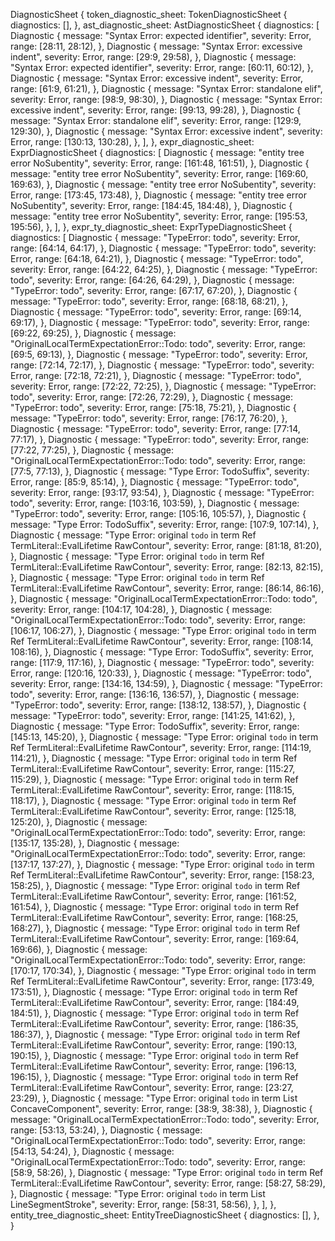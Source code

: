 DiagnosticSheet {
    token_diagnostic_sheet: TokenDiagnosticSheet {
        diagnostics: [],
    },
    ast_diagnostic_sheet: AstDiagnosticSheet {
        diagnostics: [
            Diagnostic {
                message: "Syntax Error: expected identifier",
                severity: Error,
                range: [28:11, 28:12),
            },
            Diagnostic {
                message: "Syntax Error: excessive indent",
                severity: Error,
                range: [29:9, 29:58),
            },
            Diagnostic {
                message: "Syntax Error: expected identifier",
                severity: Error,
                range: [60:11, 60:12),
            },
            Diagnostic {
                message: "Syntax Error: excessive indent",
                severity: Error,
                range: [61:9, 61:21),
            },
            Diagnostic {
                message: "Syntax Error: standalone elif",
                severity: Error,
                range: [98:9, 98:30),
            },
            Diagnostic {
                message: "Syntax Error: excessive indent",
                severity: Error,
                range: [99:13, 99:28),
            },
            Diagnostic {
                message: "Syntax Error: standalone elif",
                severity: Error,
                range: [129:9, 129:30),
            },
            Diagnostic {
                message: "Syntax Error: excessive indent",
                severity: Error,
                range: [130:13, 130:28),
            },
        ],
    },
    expr_diagnostic_sheet: ExprDiagnosticSheet {
        diagnostics: [
            Diagnostic {
                message: "entity tree error NoSubentity",
                severity: Error,
                range: [161:48, 161:51),
            },
            Diagnostic {
                message: "entity tree error NoSubentity",
                severity: Error,
                range: [169:60, 169:63),
            },
            Diagnostic {
                message: "entity tree error NoSubentity",
                severity: Error,
                range: [173:45, 173:48),
            },
            Diagnostic {
                message: "entity tree error NoSubentity",
                severity: Error,
                range: [184:45, 184:48),
            },
            Diagnostic {
                message: "entity tree error NoSubentity",
                severity: Error,
                range: [195:53, 195:56),
            },
        ],
    },
    expr_ty_diagnostic_sheet: ExprTypeDiagnosticSheet {
        diagnostics: [
            Diagnostic {
                message: "TypeError: todo",
                severity: Error,
                range: [64:14, 64:17),
            },
            Diagnostic {
                message: "TypeError: todo",
                severity: Error,
                range: [64:18, 64:21),
            },
            Diagnostic {
                message: "TypeError: todo",
                severity: Error,
                range: [64:22, 64:25),
            },
            Diagnostic {
                message: "TypeError: todo",
                severity: Error,
                range: [64:26, 64:29),
            },
            Diagnostic {
                message: "TypeError: todo",
                severity: Error,
                range: [67:17, 67:20),
            },
            Diagnostic {
                message: "TypeError: todo",
                severity: Error,
                range: [68:18, 68:21),
            },
            Diagnostic {
                message: "TypeError: todo",
                severity: Error,
                range: [69:14, 69:17),
            },
            Diagnostic {
                message: "TypeError: todo",
                severity: Error,
                range: [69:22, 69:25),
            },
            Diagnostic {
                message: "OriginalLocalTermExpectationError::Todo: todo",
                severity: Error,
                range: [69:5, 69:13),
            },
            Diagnostic {
                message: "TypeError: todo",
                severity: Error,
                range: [72:14, 72:17),
            },
            Diagnostic {
                message: "TypeError: todo",
                severity: Error,
                range: [72:18, 72:21),
            },
            Diagnostic {
                message: "TypeError: todo",
                severity: Error,
                range: [72:22, 72:25),
            },
            Diagnostic {
                message: "TypeError: todo",
                severity: Error,
                range: [72:26, 72:29),
            },
            Diagnostic {
                message: "TypeError: todo",
                severity: Error,
                range: [75:18, 75:21),
            },
            Diagnostic {
                message: "TypeError: todo",
                severity: Error,
                range: [76:17, 76:20),
            },
            Diagnostic {
                message: "TypeError: todo",
                severity: Error,
                range: [77:14, 77:17),
            },
            Diagnostic {
                message: "TypeError: todo",
                severity: Error,
                range: [77:22, 77:25),
            },
            Diagnostic {
                message: "OriginalLocalTermExpectationError::Todo: todo",
                severity: Error,
                range: [77:5, 77:13),
            },
            Diagnostic {
                message: "Type Error: TodoSuffix",
                severity: Error,
                range: [85:9, 85:14),
            },
            Diagnostic {
                message: "TypeError: todo",
                severity: Error,
                range: [93:17, 93:54),
            },
            Diagnostic {
                message: "TypeError: todo",
                severity: Error,
                range: [103:16, 103:59),
            },
            Diagnostic {
                message: "TypeError: todo",
                severity: Error,
                range: [105:16, 105:57),
            },
            Diagnostic {
                message: "Type Error: TodoSuffix",
                severity: Error,
                range: [107:9, 107:14),
            },
            Diagnostic {
                message: "Type Error: original `todo` in term Ref TermLiteral::EvalLifetime RawContour",
                severity: Error,
                range: [81:18, 81:20),
            },
            Diagnostic {
                message: "Type Error: original `todo` in term Ref TermLiteral::EvalLifetime RawContour",
                severity: Error,
                range: [82:13, 82:15),
            },
            Diagnostic {
                message: "Type Error: original `todo` in term Ref TermLiteral::EvalLifetime RawContour",
                severity: Error,
                range: [86:14, 86:16),
            },
            Diagnostic {
                message: "OriginalLocalTermExpectationError::Todo: todo",
                severity: Error,
                range: [104:17, 104:28),
            },
            Diagnostic {
                message: "OriginalLocalTermExpectationError::Todo: todo",
                severity: Error,
                range: [106:17, 106:27),
            },
            Diagnostic {
                message: "Type Error: original `todo` in term Ref TermLiteral::EvalLifetime RawContour",
                severity: Error,
                range: [108:14, 108:16),
            },
            Diagnostic {
                message: "Type Error: TodoSuffix",
                severity: Error,
                range: [117:9, 117:16),
            },
            Diagnostic {
                message: "TypeError: todo",
                severity: Error,
                range: [120:16, 120:33),
            },
            Diagnostic {
                message: "TypeError: todo",
                severity: Error,
                range: [134:16, 134:59),
            },
            Diagnostic {
                message: "TypeError: todo",
                severity: Error,
                range: [136:16, 136:57),
            },
            Diagnostic {
                message: "TypeError: todo",
                severity: Error,
                range: [138:12, 138:57),
            },
            Diagnostic {
                message: "TypeError: todo",
                severity: Error,
                range: [141:25, 141:62),
            },
            Diagnostic {
                message: "Type Error: TodoSuffix",
                severity: Error,
                range: [145:13, 145:20),
            },
            Diagnostic {
                message: "Type Error: original `todo` in term Ref TermLiteral::EvalLifetime RawContour",
                severity: Error,
                range: [114:19, 114:21),
            },
            Diagnostic {
                message: "Type Error: original `todo` in term Ref TermLiteral::EvalLifetime RawContour",
                severity: Error,
                range: [115:27, 115:29),
            },
            Diagnostic {
                message: "Type Error: original `todo` in term Ref TermLiteral::EvalLifetime RawContour",
                severity: Error,
                range: [118:15, 118:17),
            },
            Diagnostic {
                message: "Type Error: original `todo` in term Ref TermLiteral::EvalLifetime RawContour",
                severity: Error,
                range: [125:18, 125:20),
            },
            Diagnostic {
                message: "OriginalLocalTermExpectationError::Todo: todo",
                severity: Error,
                range: [135:17, 135:28),
            },
            Diagnostic {
                message: "OriginalLocalTermExpectationError::Todo: todo",
                severity: Error,
                range: [137:17, 137:27),
            },
            Diagnostic {
                message: "Type Error: original `todo` in term Ref TermLiteral::EvalLifetime RawContour",
                severity: Error,
                range: [158:23, 158:25),
            },
            Diagnostic {
                message: "Type Error: original `todo` in term Ref TermLiteral::EvalLifetime RawContour",
                severity: Error,
                range: [161:52, 161:54),
            },
            Diagnostic {
                message: "Type Error: original `todo` in term Ref TermLiteral::EvalLifetime RawContour",
                severity: Error,
                range: [168:25, 168:27),
            },
            Diagnostic {
                message: "Type Error: original `todo` in term Ref TermLiteral::EvalLifetime RawContour",
                severity: Error,
                range: [169:64, 169:66),
            },
            Diagnostic {
                message: "OriginalLocalTermExpectationError::Todo: todo",
                severity: Error,
                range: [170:17, 170:34),
            },
            Diagnostic {
                message: "Type Error: original `todo` in term Ref TermLiteral::EvalLifetime RawContour",
                severity: Error,
                range: [173:49, 173:51),
            },
            Diagnostic {
                message: "Type Error: original `todo` in term Ref TermLiteral::EvalLifetime RawContour",
                severity: Error,
                range: [184:49, 184:51),
            },
            Diagnostic {
                message: "Type Error: original `todo` in term Ref TermLiteral::EvalLifetime RawContour",
                severity: Error,
                range: [186:35, 186:37),
            },
            Diagnostic {
                message: "Type Error: original `todo` in term Ref TermLiteral::EvalLifetime RawContour",
                severity: Error,
                range: [190:13, 190:15),
            },
            Diagnostic {
                message: "Type Error: original `todo` in term Ref TermLiteral::EvalLifetime RawContour",
                severity: Error,
                range: [196:13, 196:15),
            },
            Diagnostic {
                message: "Type Error: original `todo` in term Ref TermLiteral::EvalLifetime RawContour",
                severity: Error,
                range: [23:27, 23:29),
            },
            Diagnostic {
                message: "Type Error: original `todo` in term List ConcaveComponent",
                severity: Error,
                range: [38:9, 38:38),
            },
            Diagnostic {
                message: "OriginalLocalTermExpectationError::Todo: todo",
                severity: Error,
                range: [53:13, 53:24),
            },
            Diagnostic {
                message: "OriginalLocalTermExpectationError::Todo: todo",
                severity: Error,
                range: [54:13, 54:24),
            },
            Diagnostic {
                message: "OriginalLocalTermExpectationError::Todo: todo",
                severity: Error,
                range: [58:9, 58:26),
            },
            Diagnostic {
                message: "Type Error: original `todo` in term Ref TermLiteral::EvalLifetime RawContour",
                severity: Error,
                range: [58:27, 58:29),
            },
            Diagnostic {
                message: "Type Error: original `todo` in term List LineSegmentStroke",
                severity: Error,
                range: [58:31, 58:56),
            },
        ],
    },
    entity_tree_diagnostic_sheet: EntityTreeDiagnosticSheet {
        diagnostics: [],
    },
}